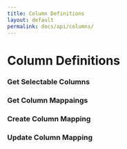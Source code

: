```yaml
---
title: Column Definitions
layout: default
permalink: docs/api/columns/
---
```


Column Definitions
====

### Get Selectable Columns

### Get Column Mappaings

### Create Column Mapping

### Update Column Mapping
